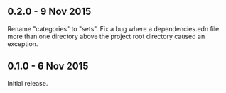 ## 0.2.0 - 9 Nov 2015

Rename "categories" to "sets".
Fix a bug where a dependencies.edn file more than one directory above
the project root directory caused an exception.

## 0.1.0 - 6 Nov 2015

Initial release.